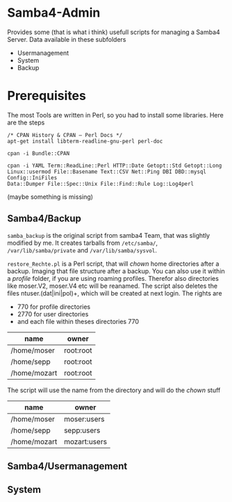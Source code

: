 
# Samba4-Admin
Provides some (that is what i think) usefull scripts for managing a Samba4 Server.
Data available in these subfolders
- Usermanagement
- System
- Backup


# Prerequisites
The most Tools are written in Perl, so you had to install some libraries. Here are the steps

```
/* CPAN History & CPAN – Perl Docs */
apt-get install libterm-readline-gnu-perl perl-doc

cpan -i Bundle::CPAN

cpan -i YAML Term::ReadLine::Perl HTTP::Date Getopt::Std Getopt::Long  
Linux::usermod File::Basename Text::CSV Net::Ping DBI DBD::mysql Config::IniFiles
Data::Dumper File::Spec::Unix File::Find::Rule Log::Log4perl
```
(maybe something is missing)

## Samba4/Backup
`samba_backup` is the original script from samba4 Team, that was slightly modified by me.
It creates tarballs from `/etc/samba/`, `/var/lib/samba/private` and `/var/lib/samba/sysvol`.

`restore_Rechte.pl` is a Perl script, that will *chown* home directories after a backup.
Imaging that file structure after a backup. You can also use it within a *profile* folder, if you
are using roaming profiles. Therefor also directories like moser.V2, moser.V4 etc
will be reanamed.
The script also deletes the files ntuser\.(dat|ini|pol)+, which will be created at next login.
The rights are
- 770 for profile directories
- 2770 for user directories
- and each file within theses directories 770

name        | owner          
------------ | -------------
/home/moser       | root\:root
/home/sepp        | root\:root
/home/mozart      | root\:root

The script will use the name from the directory and will do the *chown* stuff

name        | owner          
------------ | -------------
/home/moser       | moser\:users
/home/sepp        | sepp\:users
/home/mozart      | mozart\:users

## Samba4/Usermanagement

## System
